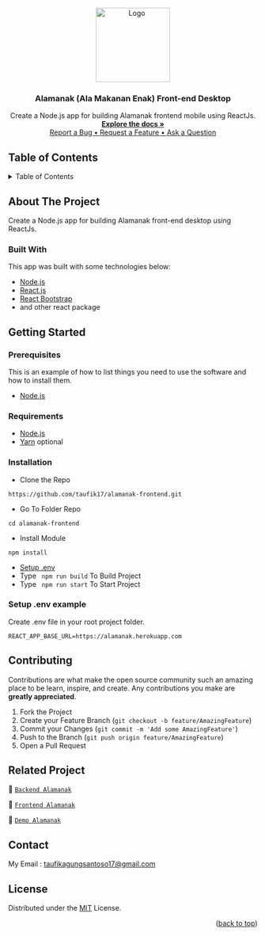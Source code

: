 <div id="top"></div>

<!-- PROJECT LOGO -->
<br />
<div align="center">
  <a href="https://github.com/taufik17/alamanak-frontend.git">
    <img src="https://res.cloudinary.com/dbpfwb5ok/image/upload/v1659148545/portofolio/recipe/2_kpnvj7.png" alt="Logo" width="150px">
  </a>

  <h3 align="center">Alamanak (Ala Makanan Enak) Front-end Desktop</h3>

  <p align="center">
    Create a Node.js app for building Alamanak frontend mobile using ReactJs.
    <br />
    <a href="#table-of-contents"><strong>Explore the docs »</strong></a>
    <br />
    <a href="https://github.com/taufik17/alamanak-frontend/issues/1">Report a Bug • </a><a href="https://github.com/taufik17/alamanak-frontend/issues/2">Request a Feature • </a><a href="https://github.com/taufik17/alamanak-frontend/issues/3">Ask a Question</a>
  </p>

</div>

<!-- TABLE OF CONTENTS -->
## Table of Contents
<details>
  <summary>Table of Contents</summary>
  <ol>
    <li>
      <a href="#about-the-project">About The Project</a>
      <ul>
        <li><a href="#built-with">Built With</a></li>
      </ul>
    </li>
    <li>
      <a href="#getting-started">Getting Started</a>
      <ul>
        <li><a href="#prerequisites">Prerequisites</a></li>
        <li><a href="#requirements">Requirements</a></li>
        <li><a href="#installation">Installation</a></li>
        <li><a href="#setup-env-example">Setup .env example</a></li>
      </ul>
    </li>
    <li><a href="#rest-api">REST API</a></li>
    <li><a href="#contributing">Contributing</a></li>
    <li><a href="#related-project">Related Project</a></li>
    <li><a href="#contributing">Contributing</a></li>
    <li><a href="#contact">Contact</a></li>
    <li><a href="#license">License</a></li>
  </ol>
</details>

<!-- ABOUT THE PROJECT -->
## About The Project
Create a Node.js app for building Alamanak front-end desktop using ReactJs.

### Built With
This app was built with some technologies below:
- [Node.js](https://nodejs.org/en/)
- [React.js](https://reactjs.org/)
- [React Bootstrap](https://react-bootstrap.github.io/)
- and other react package

<!-- GETTING STARTED -->
## Getting Started

### Prerequisites

This is an example of how to list things you need to use the software and how to install them.

* [Node.js](https://nodejs.org/en/download/)

### Requirements
* [Node.js](https://nodejs.org/en/)
* [Yarn](https://yarnpkg.com/) optional

### Installation

- Clone the Repo
```
https://github.com/taufik17/alamanak-frontend.git
```
- Go To Folder Repo
```
cd alamanak-frontend
```
- Install Module
```
npm install
```

- <a href="#setup-env-example">Setup .env</a>
- Type ` npm run build` To Build Project
- Type ` npm run start` To Start Project

### Setup .env example

Create .env file in your root project folder.

```env
REACT_APP_BASE_URL=https://alamanak.herokuapp.com
```

<!-- CONTRIBUTING -->
## Contributing

Contributions are what make the open source community such an amazing place to be learn, inspire, and create. Any contributions you make are **greatly appreciated**.

1. Fork the Project
2. Create your Feature Branch (`git checkout -b feature/AmazingFeature`)
3. Commit your Changes (`git commit -m 'Add some AmazingFeature'`)
4. Push to the Branch (`git push origin feature/AmazingFeature`)
5. Open a Pull Request

## Related Project
:rocket: [`Backend Alamanak`](https://github.com/taufik17/alamanak.git)

:rocket: [`Frontend Alamanak`](https://github.com/taufik17/alamanak-frontend.git)

:rocket: [`Demo Alamanak`](https://alamanak-frontend.vercel.app/)

## Contact

My Email : taufikagungsantoso17@gmail.com

## License
Distributed under the [MIT](/LICENSE) License.

<p align="right">(<a href="#top">back to top</a>)</p>
